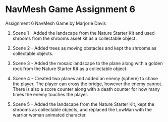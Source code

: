 # NavMesh Game Assignment 6
 Assignment 6 NavMesh Game by Marjorie Davis
 
1. Scene 1 - Added the landscape from the Nature Starter Kit and used shrooms from the shrooms asset kit as a collectable object.

2. Scene 2 - Added trees as moving obstacles and kept the shrooms as collectable objects.

3. Scene 3 - Added the mosaic landscape to the plane along with a golden rock from the Nature Starter Kit as a collectable object. 

4. Scene 4 - Created two planes and added an enemy (sphere) to chase the player. The player can cross the bridge, however the enemy cannot. There is also a score counter along with a death counter for how many times the enemy touches the player.

5. Scene 5 - Added the landscape from the Nature Starter Kit, kept the shrooms as collectable objects, and replaced the LowMan with the warrior woman animated character. 